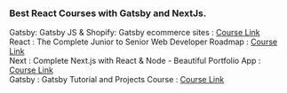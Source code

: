 ### Best React Courses with Gatsby and NextJs.

Gatsby: Gatsby JS & Shopify: Gatsby ecommerce sites : [Course Link](https://www.udemy.com/course/gatsby-ecommerce-shopify/)<br>
React : The Complete Junior to Senior Web Developer Roadmap : [Course Link](https://www.udemy.com/course/the-complete-junior-to-senior-web-developer-roadmap/)<br>
Next : Complete Next.js with React & Node - Beautiful Portfolio App : [Course Link](https://www.udemy.com/course/awesome-nextjs-with-react-and-node-amazing-portfolio-app/)<br>
Gatsby : Gatsby Tutorial and Projects Course : [Course Link](https://www.udemy.com/course/gatsby-tutorial-and-projects-course/)
